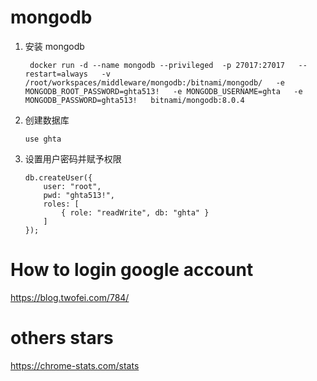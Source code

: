 # mongodb

1. 安装 mongodb
    ```
     docker run -d --name mongodb --privileged  -p 27017:27017   --restart=always   -v /root/workspaces/middleware/mongodb:/bitnami/mongodb/   -e MONGODB_ROOT_PASSWORD=ghta513!   -e MONGODB_USERNAME=ghta   -e MONGODB_PASSWORD=ghta513!   bitnami/mongodb:8.0.4

    ```


2. 创建数据库
    ```
    use ghta
    ```
2. 设置用户密码并赋予权限
    ```
    db.createUser({
        user: "root",
        pwd: "ghta513!",
        roles: [
            { role: "readWrite", db: "ghta" }
        ]
    });
    ```

# How to login google account 
https://blog.twofei.com/784/

# others stars
https://chrome-stats.com/stats